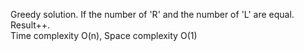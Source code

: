 Greedy solution. If the number of 'R' and the number of 'L' are equal. Result++.  
Time complexity O(n), Space complexity O(1)